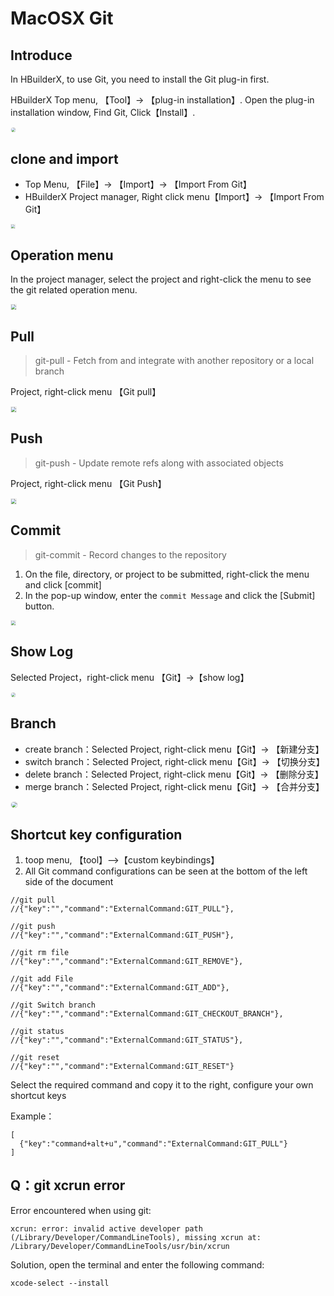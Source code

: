 # MacOSX Git

## Introduce

In HBuilderX, to use Git, you need to install the Git plug-in first. 

HBuilderX Top menu, 【Tool】-> 【plug-in installation】. Open the plug-in installation window, Find Git, Click【Install】.

<img src="/static/snapshots/tutorial/plugins_install_1.jpg" style="zoom: 45%;border: 1px solid #eee;border-radius: 20px;"/>

## clone and import

- Top Menu, 【File】-> 【Import】-> 【Import From Git】
- HBuilderX Project manager, Right click menu【Import】-> 【Import From Git】

<img src="/static/snapshots/tutorial/source_control/git_macosx_clone_en.jpg" style="zoom:40%;border: 1px solid #eee;" />

## Operation menu

In the project manager, select the project and right-click the menu to see the git related operation menu.

<img src="/static/snapshots/tutorial/source_control/git-new-show.png" style="zoom:50%; border: 1px solid #eee;" />

## Pull

> git-pull - Fetch from and integrate with another repository or a local branch

Project, right-click menu 【Git pull】

<img src="/static/snapshots/tutorial/source_control/git-new-pull.png" style="zoom:50%; border: 1px solid #eee;" />

## Push

> git-push - Update remote refs along with associated objects

Project, right-click menu 【Git Push】

<img src="/static/snapshots/tutorial/source_control/git-new-push.png" style="zoom:50%; border: 1px solid #eee;" />

## Commit

> git-commit - Record changes to the repository

1. On the file, directory, or project to be submitted, right-click the menu and click [commit]
2. In the pop-up window, enter the `commit Message` and click the [Submit] button.

<img src="/static/snapshots/tutorial/source_control/git_macosx_ac.jpg" style="zoom:45%; border: 1px solid #eee;" />

## Show Log

Selected Project，right-click menu 【Git】->【show log】

<img src="/static/snapshots/tutorial/source_control/git_macosx_log.jpg" style="zoom:45%; border: 1px solid #eee;border-radius: 20px;" />

## Branch

- create branch：Selected Project, right-click menu【Git】-> 【新建分支】
- switch branch：Selected Project, right-click menu【Git】-> 【切换分支】
- delete branch：Selected Project, right-click menu【Git】-> 【删除分支】
- merge branch：Selected Project, right-click menu【Git】-> 【合并分支】 

<img src="/static/snapshots/tutorial/source_control/git_macosx_branch.jpg" style="zoom:60%; border: 1px solid #eee;border-radius: 20px;" />

## Shortcut key configuration

1. toop menu, 【tool】-->【custom keybindings】
2. All Git command configurations can be seen at the bottom of the left side of the document

```
//git pull
//{"key":"","command":"ExternalCommand:GIT_PULL"},

//git push
//{"key":"","command":"ExternalCommand:GIT_PUSH"},

//git rm file
//{"key":"","command":"ExternalCommand:GIT_REMOVE"},

//git add File
//{"key":"","command":"ExternalCommand:GIT_ADD"},

//git Switch branch
//{"key":"","command":"ExternalCommand:GIT_CHECKOUT_BRANCH"},

//git status
//{"key":"","command":"ExternalCommand:GIT_STATUS"},

//git reset
//{"key":"","command":"ExternalCommand:GIT_RESET"}
```

Select the required command and copy it to the right, configure your own shortcut keys

Example：

```
[  
  {"key":"command+alt+u","command":"ExternalCommand:GIT_PULL"} 
]
```

## Q：git xcrun error

Error encountered when using git:

```
xcrun: error: invalid active developer path (/Library/Developer/CommandLineTools), missing xcrun at: /Library/Developer/CommandLineTools/usr/bin/xcrun
```

Solution, open the terminal and enter the following command:

```
xcode-select --install
```